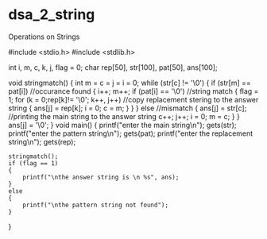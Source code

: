# dsa_2_string
Operations on Strings


#include <stdio.h>
#include <stdlib.h>

int i, m, c, k, j, flag = 0;
char rep[50], str[100], pat[50], ans[100];

void stringmatch()
{
    int m = c = j = i = 0;
    while (str[c] != '\0')
    {
        if (str[m] == pat[i])                          //occurance found
        {
            i++;
            m++;
            if (pat[i] == '\0')                         //string match
            {
                flag = 1;
                for (k = 0;rep[k]!= '\0'; k++, j++)        //copy replacement stering to the answer string
                {
                    ans[j] = rep[k];
                    i = 0;
                    c = m;
                }
            }
        }
        else                                            //mismatch
        {
            ans[j] = str[c];                                //printing the main string to the answer string
            c++;
            j++;
            i = 0;
            m = c;
        }
    }
    ans[j] = '\0';
}
void main()
{
    printf("enter the main string\n");
    gets(str);
    printf("enter the pattern string\n");
    gets(pat);
    printf("enter the replacement string\n");
    gets(rep);

    stringmatch();
    if (flag == 1)
    {
        printf("\nthe answer string is \n %s", ans);
    }
    else
    {
        printf("\nthe pattern string not found");
    }
}
